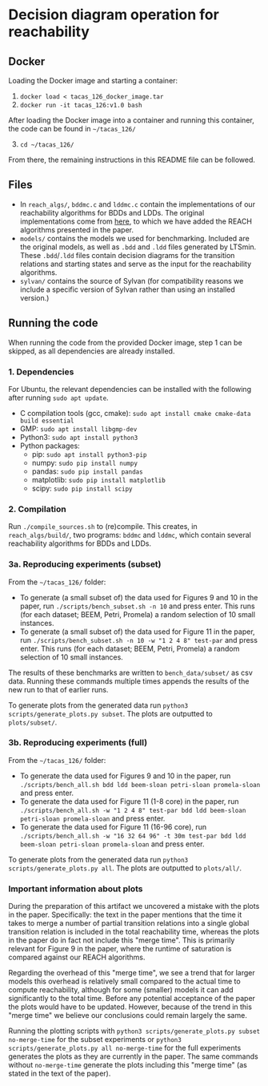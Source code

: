 # Decision diagram operation for reachability

## Docker
Loading the Docker image and starting a container:

1. `docker load < tacas_126_docker_image.tar`
2. `docker run -it tacas_126:v1.0 bash`

After loading the Docker image into a container and running this container, the code can be found in `~/tacas_126/`

3. `cd ~/tacas_126/`

From there, the remaining instructions in this README file can be followed.

## Files
* In `reach_algs/`, `bddmc.c` and `lddmc.c` contain the implementations of our reachability algorithms for BDDs and LDDs. The original implementations come from  [here](https://github.com/trolando/sylvan/tree/master/examples), to which we have added the REACH algorithms presented in the paper.
* `models/` contains the models we used for benchmarking. Included are the original models, as well as `.bdd` and `.ldd` files generated by LTSmin. These `.bdd`/`.ldd` files contain decision diagrams for the transition relations and starting states and serve as the input for the reachability algorithms.
* `sylvan/` contains the source of Sylvan (for compatibility reasons we include a specific version of Sylvan rather than using an installed version.)

## Running the code
When running the code from the provided Docker image, step 1 can be skipped, as all dependencies are already installed.

### 1. Dependencies
For Ubuntu, the relevant dependencies can be installed with the following after running `sudo apt update`.
* C compilation tools (gcc, cmake): `sudo apt install cmake cmake-data build essential`
* GMP: `sudo apt install libgmp-dev`
* Python3: `sudo apt install python3`
* Python packages:
    * pip: `sudo apt install python3-pip`
    * numpy: `sudo pip install numpy`
    * pandas: `sudo pip install pandas`
    * matplotlib: `sudo pip install matplotlib`
    * scipy: `sudo pip install scipy`

### 2. Compilation
Run `./compile_sources.sh` to (re)compile. This creates, in `reach_algs/build/`, two programs: `bddmc` and `lddmc`, which contain several reachability algorithms for BDDs and LDDs.

### 3a. Reproducing experiments (subset)
From the `~/tacas_126/` folder:
* To generate (a small subset of) the data used for Figures 9 and 10 in the paper, run `./scripts/bench_subset.sh -n 10` and press enter. This runs (for each dataset; BEEM, Petri, Promela) a random selection of 10 small instances.
* To generate (a small subset of) the data used for Figure 11 in the paper, run `./scripts/bench_subset.sh -n 10 -w "1 2 4 8" test-par` and press enter. This runs (for each dataset; BEEM, Petri, Promela) a random selection of 10 small instances.

The results of these benchmarks are written to `bench_data/subset/` as csv data. Running these commands multiple times appends the results of the new run to that of earlier runs.

To generate plots from the generated data run `python3 scripts/generate_plots.py subset`. The plots are outputted to `plots/subset/`.

### 3b. Reproducing experiments (full)
From the `~/tacas_126/` folder:
* To generate the data used for Figures 9 and 10 in the paper, run `./scripts/bench_all.sh bdd ldd beem-sloan petri-sloan promela-sloan` and press enter.
* To generate the data used for Figure 11 (1-8 core) in the paper, run `./scripts/bench_all.sh -w "1 2 4 8" test-par bdd ldd beem-sloan petri-sloan promela-sloan` and press enter.
* To generate the data used for Figure 11 (16-96 core), run `./scripts/bench_all.sh -w "16 32 64 96" -t 30m test-par bdd ldd beem-sloan petri-sloan promela-sloan` and press enter.

To generate plots from the generated data run `python3 scripts/generate_plots.py all`. The plots are outputted to `plots/all/`.

### Important information about plots
During the preparation of this artifact we uncovered a mistake with the plots in the paper. Specifically: the text in the paper mentions that the time it takes to merge a number of partial transition relations into a single global transition relation is included in the total reachability time, whereas the plots in the paper do in fact not include this "merge time". This is primarily relevant for Figure 9 in the paper, where the runtime of saturation is compared against our REACH algorithms. 

Regarding the overhead of this "merge time", we see a trend that for larger models this overhead is relatively small compared to the actual time to compute reachability, although for some (smaller) models it can add significantly to the total time. Before any potential acceptance of the paper the plots would have to be updated. However, because of the trend in this "merge time" we believe our conclusions could remain largely the same.

Running the plotting scripts with `python3 scripts/generate_plots.py subset no-merge-time` for the subset experiments or `python3 scripts/generate_plots.py all no-merge-time` for the full experiments generates the plots as they are currently in the paper. The same commands without `no-merge-time` generate the plots including this "merge time" (as stated in the text of the paper).
